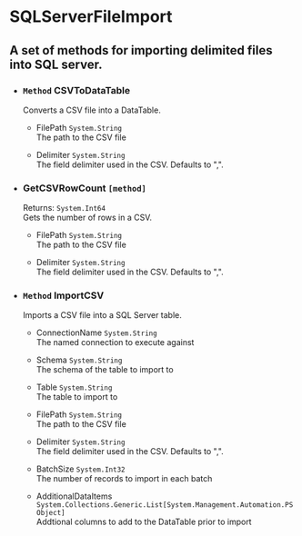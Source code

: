 # SQLServerFileImport
## A set of methods for importing delimited files into SQL server.

- ### `Method` CSVToDataTable
    Converts a CSV file into a DataTable.  
    - FilePath `System.String`  
        The path to the CSV file

    - Delimiter `System.String`  
        The field delimiter used in the CSV. Defaults to ",".

- ### GetCSVRowCount `[method]`
    Returns: `System.Int64`  
    Gets the number of rows in a CSV.  
    - FilePath `System.String`  
        The path to the CSV file

    - Delimiter `System.String`  
        The field delimiter used in the CSV. Defaults to ",".

- ### `Method` ImportCSV
    Imports a CSV file into a SQL Server table.  
    - ConnectionName `System.String`  
        The named connection to execute against

    - Schema `System.String`  
        The schema of the table to import to

    - Table `System.String`  
        The table to import to

    - FilePath `System.String`  
        The path to the CSV file

    - Delimiter `System.String`  
        The field delimiter used in the CSV. Defaults to ",".

    - BatchSize `System.Int32`  
        The number of records to import in each batch

    - AdditionalDataItems `System.Collections.Generic.List[System.Management.Automation.PSObject]`  
        Addtional columns to add to the DataTable prior to import

